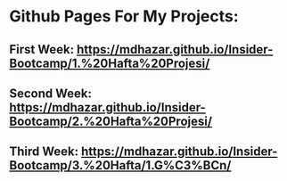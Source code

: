 # Github Pages For My Projects:

## First Week: https://mdhazar.github.io/Insider-Bootcamp/1.%20Hafta%20Projesi/

## Second Week: https://mdhazar.github.io/Insider-Bootcamp/2.%20Hafta%20Projesi/

## Third Week: https://mdhazar.github.io/Insider-Bootcamp/3.%20Hafta/1.G%C3%BCn/
